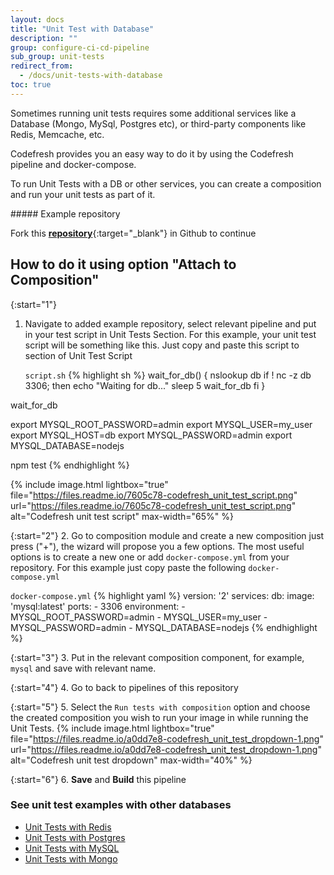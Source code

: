```yaml
---
layout: docs
title: "Unit Test with Database"
description: ""
group: configure-ci-cd-pipeline
sub_group: unit-tests
redirect_from:
  - /docs/unit-tests-with-database
toc: true
---
```

Sometimes running unit tests requires some additional services like a Database (Mongo, MySql, Postgres etc), or third-party components like Redis, Memcache, etc.

Codefresh provides you an easy way to do it by using the Codefresh pipeline and docker-compose.

To run Unit Tests with a DB or other services, you can create a composition and run your unit tests as part of it.
 
<div class="bd-callout bd-callout-info" markdown="1">
##### Example repository

Fork this [__repository__](https://github.com/codefreshdemo/cf-example-unit-tests-with-composition){:target="_blank"} in Github to continue
</div>

## How to do it using option \"Attach to Composition\"

{:start="1"}
1. Navigate to added example repository, select relevant pipeline and put in your test script in Unit Tests Section. For this example, your unit test script will be something like this. Just copy and paste this script to section of Unit Test Script

    `script.sh`
  {% highlight sh %}
  wait_for_db() {
    nslookup db
    if ! nc -z db 3306; then
      echo "Waiting for db..."
      sleep 5
      wait_for_db
    fi
  }
  
  wait_for_db
  
  export MYSQL_ROOT_PASSWORD=admin
  export MYSQL_USER=my_user
  export MYSQL_HOST=db
  export MYSQL_PASSWORD=admin
  export MYSQL_DATABASE=nodejs
  
  npm test
  {% endhighlight %} 

  {% include image.html lightbox="true" file="https://files.readme.io/7605c78-codefresh_unit_test_script.png" url="https://files.readme.io/7605c78-codefresh_unit_test_script.png" alt="Codefresh unit test script" max-width="65%" %}

{:start="2"}
2. Go to composition module and create a new composition just press ("+"), the wizard will propose you a few options. The most useful options is to create a new one or add `docker-compose.yml` from your repository. For this example just copy paste the following `docker-compose.yml`

  `docker-compose.yml`
{% highlight yaml %}
version: '2'
services:
  db:
    image: 'mysql:latest'
    ports:
      - 3306
    environment:
      - MYSQL_ROOT_PASSWORD=admin
      - MYSQL_USER=my_user
      - MYSQL_PASSWORD=admin
      - MYSQL_DATABASE=nodejs
{% endhighlight %}

{:start="3"}
3. Put in the relevant composition component, for example, `mysql` and save with relevant name.

{:start="4"}
4. Go to back to pipelines of this repository

{:start="5"}
5. Select the `Run tests with composition` option and choose the created composition you wish to run your image in while running the Unit Tests.
{% include image.html lightbox="true" file="https://files.readme.io/a0dd7e8-codefresh_unit_test_dropdown-1.png" url="https://files.readme.io/a0dd7e8-codefresh_unit_test_dropdown-1.png" alt="Codefresh unit test dropdown" max-width="40%" %}

{:start="6"}
6. __Save__ and __Build__ this pipeline

### See unit test examples with other databases
- [Unit Tests with Redis](doc:python-redis) 
- [Unit Tests with Postgres](doc:unit-tests-with-postgres) 
- [Unit Tests with MySQL](doc:nodejsmysql) 
- [Unit Tests with Mongo](doc:nodejsmongo)
